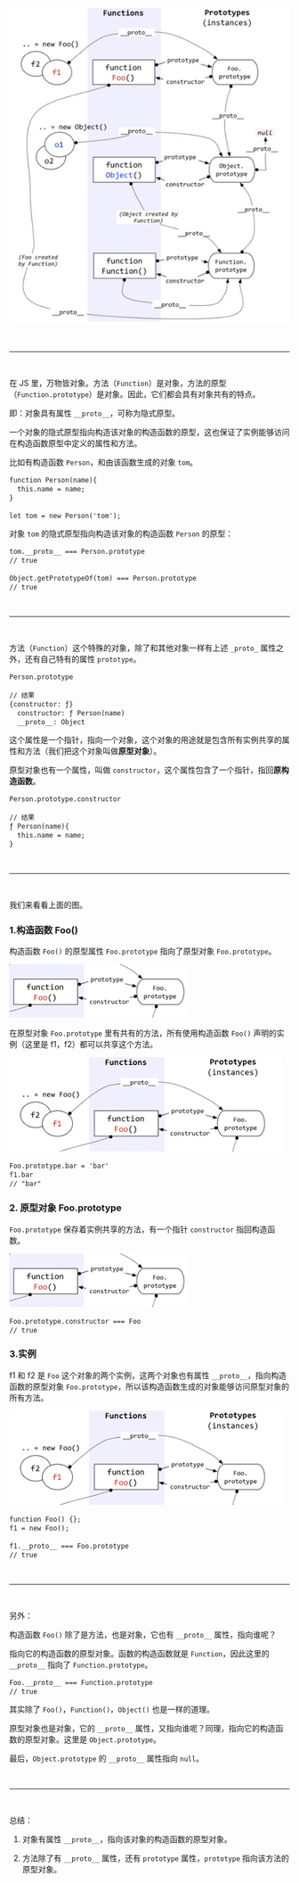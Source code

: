 ![](https://github.com/SingleDiego/JavaScript-OOP-Notes/blob/main/IMG/01.png)


<br>
<hr>
<br>


在 JS 里，万物皆对象。方法（``Function``）是对象，方法的原型（``Function.prototype``）是对象。因此，它们都会具有对象共有的特点。

即：对象具有属性 ``__proto__``，可称为隐式原型。

一个对象的隐式原型指向构造该对象的构造函数的原型，这也保证了实例能够访问在构造函数原型中定义的属性和方法。

比如有构造函数 ``Person``，和由该函数生成的对象 ``tom``。
```
function Person(name){
  this.name = name;
}

let tom = new Person('tom');
```

对象 ``tom`` 的隐式原型指向构造该对象的构造函数 ``Person`` 的原型：
```
tom.__proto__ === Person.prototype
// true

Object.getPrototypeOf(tom) === Person.prototype
// true
```


<br>
<hr>
<br>


方法（``Function``）这个特殊的对象，除了和其他对象一样有上述 ``_proto_`` 属性之外，还有自己特有的属性 ``prototype``。

```
Person.prototype

// 结果
{constructor: ƒ}
  constructor: ƒ Person(name)
  __proto__: Object
```

这个属性是一个指针，指向一个对象，这个对象的用途就是包含所有实例共享的属性和方法（我们把这个对象叫做**原型对象**）。

原型对象也有一个属性，叫做 ``constructor``，这个属性包含了一个指针，指回**原构造函数**。

```
Person.prototype.constructor

// 结果
ƒ Person(name){
  this.name = name;
}
```


<br>
<hr>
<br>


我们来看看上面的图。

### 1.构造函数 Foo()

构造函数 ``Foo()`` 的原型属性 ``Foo.prototype`` 指向了原型对象 ``Foo.prototype``。

![](https://github.com/SingleDiego/JavaScript-OOP-Notes/blob/main/IMG/02.png)

在原型对象 ``Foo.prototype`` 里有共有的方法，所有使用构造函数 ``Foo()`` 声明的实例（这里是 f1，f2）都可以共享这个方法。

![](https://github.com/SingleDiego/JavaScript-OOP-Notes/blob/main/IMG/03.png)

```
Foo.prototype.bar = 'bar'
f1.bar
// "bar"
```

### 2. 原型对象 Foo.prototype

``Foo.prototype`` 保存着实例共享的方法，有一个指针 ``constructor`` 指回构造函数。

![](https://github.com/SingleDiego/JavaScript-OOP-Notes/blob/main/IMG/04.png)

```
Foo.prototype.constructor === Foo
// true
```

### 3.实例
f1 和 f2 是 ``Foo`` 这个对象的两个实例，这两个对象也有属性 ``__proto__``，指向构造函数的原型对象 ``Foo.prototype``，所以该构造函数生成的对象能够访问原型对象的所有方法。

![](https://github.com/SingleDiego/JavaScript-OOP-Notes/blob/main/IMG/05.png)

```
function Foo() {};
f1 = new Foo();

f1.__proto__ === Foo.prototype
// true
```


<br>
<hr>
<br>


另外：

构造函数 ``Foo()`` 除了是方法，也是对象，它也有 ``__proto__`` 属性，指向谁呢？

指向它的构造函数的原型对象。函数的构造函数就是 ``Function``，因此这里的 ``__proto__`` 指向了 ``Function.prototype``。

```
Foo.__proto__ === Function.prototype
// true
```

其实除了 ``Foo()``，``Function()``，``Object()`` 也是一样的道理。


原型对象也是对象，它的 ``__proto__`` 属性，又指向谁呢？同理，指向它的构造函数的原型对象。这里是 ``Object.prototype``。

最后，``Object.prototype`` 的 ``__proto__`` 属性指向 ``null``。


<br>
<hr>
<br>


总结：

1. 对象有属性 ``__proto__``，指向该对象的构造函数的原型对象。

2. 方法除了有 ``__proto__`` 属性，还有 ``prototype`` 属性，``prototype`` 指向该方法的原型对象。
